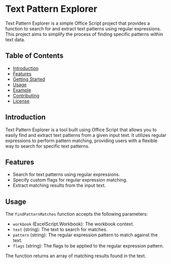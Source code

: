 # Text Pattern Explorer

Text Pattern Explorer is a simple Office Script project that provides a function to search for and extract text patterns using regular expressions. This project aims to simplify the process of finding specific patterns within text data.

## Table of Contents

- [Introduction](#introduction)
- [Features](#features)
- [Getting Started](#getting-started)
- [Usage](#usage)
- [Example](#example)
- [Contributing](#contributing)
- [License](#license)

## Introduction

Text Pattern Explorer is a tool built using Office Script that allows you to easily find and extract text patterns from a given input text. It utilizes regular expressions to perform pattern matching, providing users with a flexible way to search for specific text patterns.

## Features

- Search for text patterns using regular expressions.
- Specify custom flags for regular expression matching.
- Extract matching results from the input text.

## Usage

The `findPatternMatches` function accepts the following parameters:

- `workbook` (ExcelScript.Workbook): The workbook context.
- `text` (string): The text to search for matches.
- `pattern` (string): The regular expression pattern to match against the text.
- `flags` (string): The flags to be applied to the regular expression pattern.

The function returns an array of matching results found in the text.